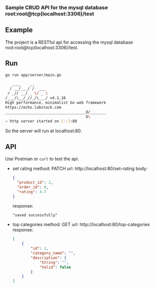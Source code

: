 ### Sample CRUD API for the mysql database root:root@tcp(localhost:3306)/test

## Example
The project is a RESTful api for accessing the mysql database root:root@tcp(localhost:3306)/test.

## Run

```bash
go run app/server/main.go

   ____    __
  / __/___/ /  ___
 / _// __/ _ \/ _ \
/___/\__/_//_/\___/ v4.1.16
High performance, minimalist Go web framework
https://echo.labstack.com
____________________________________O/_______
                                    O\
⇨ http server started on [::]:80

```

So the server will run at localhost:80.

## API

Use Postman or `curl` to test the api.

- set rating
  method: PATCH
  url: http://localhost:80/set-rating
  body:
  ```json
  {
  	"product_id": 2,
  	"order_id": 8,
  	"rating": 4.7
  }
  ```
  response:
  
  `"saved successfully"`

- top categories
  method: GET
  url: http://localhost:80/top-categories
  response:
  ```json
  [
      {
          "id": 1,
          "category_name": "",
          "description": {
              "String": "",
              "Valid": false
          }
      }
  ]
  ```